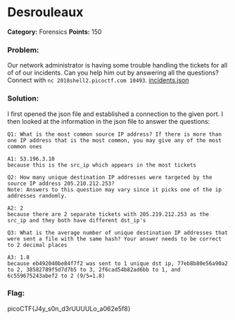 # Desrouleaux
__Category:__ Forensics
__Points:__ 150

### Problem:

Our network administrator is having some trouble handling the tickets for all of of our incidents. Can you help him out by answering all the questions? Connect with `nc 2018shell2.picoctf.com 10493`. [incidents.json](https://2018shell3.picoctf.com/static/9a34d3edda040f8c10c208405804ebea/incidents.json)

### Solution:

I first opened the json file and established a connection to the given port. I then looked at the information in the json file to answer the questions:


```
Q1: What is the most common source IP address? If there is more than one IP address that is the most common, you may give any of the most common ones

A1: 53.196.3.10
because this is the src_ip which appears in the most tickets
```
```
Q2: How many unique destination IP addresses were targeted by the source IP address 205.210.212.253?
Note: Answers to this question may vary since it picks one of the ip addresses randomly.

A2: 2
because there are 2 separate tickets with 205.219.212.253 as the src_ip and they both have different dst_ip's
```
```
Q3: What is the average number of unique destination IP addresses that were sent a file with the same hash? Your answer needs to be correct to 2 decimal places

A3: 1.8
because eb492040be84f7f2 was sent to 1 unique dst ip, 77eb8b80e56a90a2 to 2, 38582789f5d7d7b5 to 3, 2f6cad54b82ad6bb to 1, and 6c559675243abef2 to 2 (9/5=1.8)
```
### Flag:

picoCTF{J4y_s0n_d3rUUUULo_a062e5f8}


